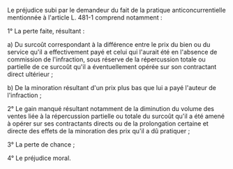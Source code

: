   

Le préjudice subi par le demandeur du fait de la pratique anticoncurrentielle mentionnée à l'article L. 481-1 comprend notamment :   

 1° La perte faite, résultant : 


 a) Du surcoût correspondant à la différence entre le prix du bien ou du service qu'il a effectivement payé et celui qui l'aurait été en l'absence de commission de l'infraction, sous réserve de la répercussion totale ou partielle de ce surcoût qu'il a éventuellement opérée sur son contractant direct ultérieur ; 


 b) De la minoration résultant d'un prix plus bas que lui a payé l'auteur de l'infraction ; 


 2° Le gain manqué résultant notamment de la diminution du volume des ventes liée à la répercussion partielle ou totale du surcoût qu'il a été amené à opérer sur ses contractants directs ou de la prolongation certaine et directe des effets de la minoration des prix qu'il a dû pratiquer ; 


 3° La perte de chance ; 


 4° Le préjudice moral. 



  
